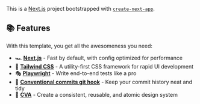 This is a [Next.js](https://nextjs.org/) project bootstrapped with [`create-next-app`](https://github.com/vercel/next.js/tree/canary/packages/create-next-app).


## 📚 Features

With this template, you get all the awesomeness you need:

- 🏎️ **[Next.js](https://nextjs.org/)** - Fast by default, with config optimized for performance
- 💅 **[Tailwind CSS](https://tailwindcss.com/)** - A utility-first CSS framework for rapid UI development
- 🎭 **[Playwright](https://playwright.dev/)** - Write end-to-end tests like a pro
- 📝 **[Conventional commits git hook](https://www.conventionalcommits.org/)** - Keep your commit history neat and tidy
- 💎 **[CVA](http://cva.style/)** - Create a consistent, reusable, and atomic design system